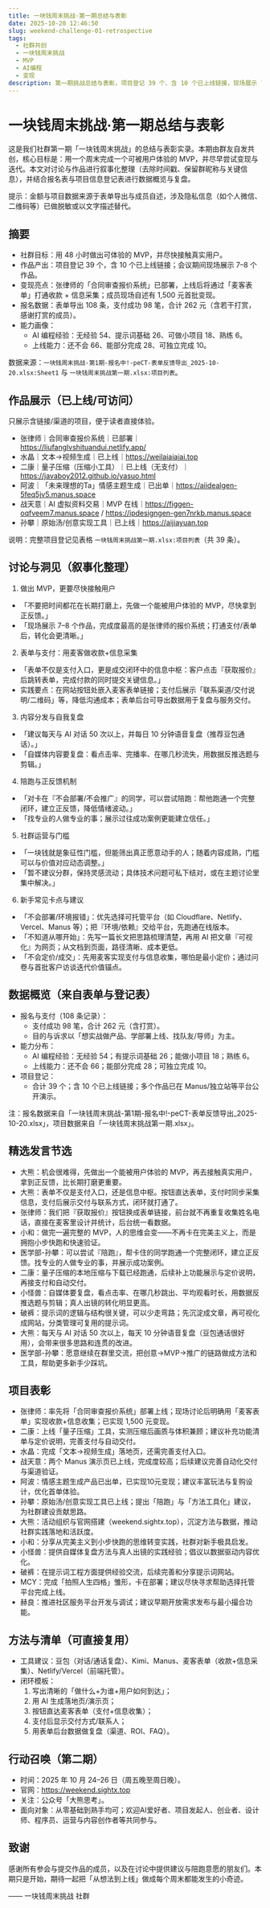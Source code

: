 ```yaml
---
title: 一块钱周末挑战·第一期总结与表彰
date: 2025-10-20 12:46:50
slug: weekend-challenge-01-retrospective
tags:
  - 社群共创
  - 一块钱周末挑战
  - MVP
  - AI编程
  - 变现
description: 第一期挑战总结与表彰，项目登记 39 个、含 10 个已上线链接，现场展示 7–8 个作品。沉淀 MVP→推广的实践要点与第二期报名信息。
---
```


# 一块钱周末挑战·第一期总结与表彰

这是我们社群第一期「一块钱周末挑战」的总结与表彰实录。本期由群友自发共创，核心目标是：用一个周末完成一个可被用户体验的 MVP，并尽早尝试变现与迭代。本文对讨论与作品进行叙事化整理（去除时间戳、保留群昵称与关键信息），并结合报名表与项目信息登记表进行数据概览与复盘。

提示：金额与项目数据来源于表单导出与成员自述，涉及隐私信息（如个人微信、二维码等）已做脱敏或以文字描述替代。

## 摘要

- 社群目标：用 48 小时做出可体验的 MVP，并尽快接触真实用户。
- 作品产出：项目登记 39 个，含 10 个已上线链接；会议期间现场展示 7–8 个作品。
- 变现亮点：张律师的「合同审查报价系统」已部署，上线后将通过「麦客表单」打通收款 + 信息采集；成员现场自述有 1,500 元首批变现。
- 报名数据：表单导出 108 条，支付成功 98 笔，合计 262 元（含若干打赏，感谢打赏的成员）。
- 能力画像：
  - AI 编程经验：无经验 54、提示词基础 26、可做小项目 18、熟练 6。
  - 上线能力：还不会 66、能部分完成 28、可独立完成 10。

数据来源：`一块钱周末挑战-第1期-报名中!-peCT-表单反馈导出_2025-10-20.xlsx:Sheet1` 与 `一块钱周末挑战第一期.xlsx:项目列表`。

## 作品展示（已上线/可访问）

只展示含链接/渠道的项目，便于读者直接体验。

- 张律师｜合同审查报价系统｜已部署｜https://liufanglvshituandui.netlify.app/
- 水晶｜文本→视频生成｜已上线｜https://weilaiaiaiai.top
- 二康｜量子压缩（压缩小工具）｜已上线（无支付）｜https://javaboy2012.github.io/yasuo.html
- 阿波｜「未来理想的Ta」情感主题生成｜已出单｜https://aiidealgen-5feq5jv5.manus.space
- 战天意｜AI 虚拟资料交易｜MVP 在线｜https://figgen-oqfveem7.manus.space / https://ipdesigngen-gen7nrkb.manus.space
- 孙攀｜原始汤/创意实现工具｜已上线｜https://aijiayuan.top

说明：完整项目登记见表格 `一块钱周末挑战第一期.xlsx:项目列表`（共 39 条）。

## 讨论与洞见（叙事化整理）

1) 做出 MVP，更要尽快接触用户
- 「不要把时间都花在长期打磨上，先做一个能被用户体验的 MVP，尽快拿到正反馈。」
- 「现场展示 7–8 个作品，完成度最高的是张律师的报价系统；打通支付/表单后，转化会更清晰。」

2) 表单与支付：用麦客做收款+信息采集
- 「表单不仅是支付入口，更是成交闭环中的信息中枢：客户点击『获取报价』后跳转表单，完成付款的同时提交关键信息。」
- 实践要点：在网站按钮处嵌入麦客表单链接；支付后展示「联系渠道/交付说明/二维码」等，降低沟通成本；表单后台可导出数据用于复盘与服务交付。

3) 内容分发与自我复盘
- 「建议每天与 AI 对话 50 次以上，并每日 10 分钟语音复盘（推荐豆包通话）。」
- 「自媒体内容要复盘：看点击率、完播率、在哪几秒流失，用数据反推选题与剪辑。」

4) 陪跑与正反馈机制
- 「对卡在『不会部署/不会推广』的同学，可以尝试陪跑：帮他跑通一个完整闭环，建立正反馈，降低情绪波动。」
- 「找专业的人做专业的事；展示过往成功案例更能建立信任。」

5) 社群运营与门槛
- 「一块钱就是象征性门槛，但能筛出真正愿意动手的人；随着内容成熟，门槛可以与价值对应动态调整。」
- 「暂不建议分群，保持灵感流动；具体技术问题可私下结对，或在主题讨论里集中解决。」

6) 新手常见卡点与建议
- 「不会部署/环境报错」：优先选择可托管平台（如 Cloudflare、Netlify、Vercel、Manus 等）；把『环境/依赖』交给平台，先跑通在线版本。
- 「不知道从哪开始」：先写一篇长文把思路梳理清楚，再用 AI 把文章『可视化』为网页；从文档到页面，路径清晰、成本更低。
- 「不会定价/成交」：先用麦客实现支付与信息收集，哪怕是最小定价；通过问卷与首批客户访谈迭代价值锚点。

## 数据概览（来自表单与登记表）

- 报名与支付（108 条记录）：
  - 支付成功 98 笔，合计 262 元（含打赏）。
  - 目的与诉求以「想实战做产品、学部署上线、找队友/导师」为主。
- 能力分布：
  - AI 编程经验：无经验 54；有提示词基础 26；能做小项目 18；熟练 6。
  - 上线能力：还不会 66；能部分完成 28；可独立完成 10。
- 项目登记：
  - 合计 39 个；含 10 个已上线链接；多个作品已在 Manus/独立站等平台公开演示。

注：报名数据来自「一块钱周末挑战-第1期-报名中!-peCT-表单反馈导出_2025-10-20.xlsx」，项目数据来自「一块钱周末挑战第一期.xlsx」。

## 精选发言节选

- 大熊：机会很难得，先做出一个能被用户体验的 MVP，再去接触真实用户，拿到正反馈，比长期打磨更重要。
- 大熊：表单不仅是支付入口，还是信息中枢。按钮直达表单，支付时同步采集信息，支付后展示交付与联系方式，闭环就打通了。
- 张律师：我们把『获取报价』按钮换成表单链接，前台就不再重复收集姓名电话，直接在麦客里设计并统计，后台统一看数据。
- 小和：做完一遍完整的 MVP，人的思维会变——不再卡在完美主义上，而是拥抱小步快跑和快速验证。
- 医学部-孙攀：可以尝试『陪跑』，帮卡住的同学跑通一个完整闭环，建立正反馈。找专业的人做专业的事，并展示成功案例。
- 二康：量子压缩的本地压缩与下载已经跑通，后续补上功能展示与定价说明，再接支付和自动交付。
- 小怪兽：自媒体要复盘，看点击率、在哪几秒跳出、平均观看时长，用数据反推选题与剪辑；真人出镜的转化明显更高。
- 破裤：提示词的逻辑与结构很关键，可以少走弯路；先沉淀成文章，再可视化成网站，分类管理可复用的提示词。
- 大熊：每天与 AI 对话 50 次以上，每天 10 分钟语音复盘（豆包通话很好用），会带来很多思路和连贯的改进。
- 医学部-孙攀：愿意继续在群里交流，把创意→MVP→推广的链路做成方法和工具，帮助更多新手少踩坑。

## 项目表彰

- 张律师：率先将「合同审查报价系统」部署上线；现场讨论后明确用「麦客表单」实现收款+信息收集；已实现 1,500 元变现。
- 二康：上线「量子压缩」工具，实测压缩后画质与体积兼顾；建议补充功能清单与定价说明，完善支付与自动交付。
- 水晶：完成「文本→视频生成」落地页，还需完善支付入口。
- 战天意：两个 Manus 演示页已上线，完成度较高；后续建议完善自动化交付与渠道验证。
- 阿波：情感主题生成产品已出单，已实现10元变现；建议丰富玩法与复购设计，优化首单体验。
- 孙攀：原始汤/创意实现工具已上线；提出「陪跑」与「方法工具化」建议，为社群建设贡献思路。
- 大熊：活动组织与官网搭建（weekend.sightx.top），沉淀方法与数据，推动社群实践落地和活跃度。
- 小和：分享从完美主义到小步快跑的思维转变实践，社群对新手极具启发。
- 小怪兽：提供自媒体复盘方法与真人出镜的实践经验；倡议以数据驱动内容优化。
- 破裤：在提示词工程方面提供经验交流，后续完善和分享提示词网站。
- MCY：完成「拍照人生四格」雏形，卡在部署；建议尽快寻求帮助选择托管平台完成上线。
- 赫良：推进社区服务平台开发与调试；建议早期开放需求发布与最小撮合功能。

## 方法与清单（可直接复用）

- 工具建议：豆包（对话/通话复盘）、Kimi、Manus、麦客表单（收款+信息采集）、Netlify/Vercel（前端托管）。
- 闭环模板：
  1) 写出清晰的「做什么+为谁+用户如何到达」；
  2) 用 AI 生成落地页/演示页；
  3) 按钮直达麦客表单（支付+信息收集）；
  4) 支付后显示交付方式/联系人；
  5) 用表单后台数据做复盘（渠道、ROI、FAQ）。

## 行动召唤（第二期）

- 时间：2025 年 10 月 24–26 日（周五晚至周日晚）。
- 官网：https://weekend.sightx.top
- 关注：公众号「大熊思考」。
- 面向对象：从零基础到熟手均可；欢迎AI爱好者、项目发起人、创业者、设计师、程序员、运营与内容创作者等共同参与。

## 致谢

感谢所有参会与提交作品的成员，以及在讨论中提供建议与陪跑意愿的朋友们。本期只是开始，期待一起把「从想法到上线」做成每个周末都能发生的小奇迹。

—— 一块钱周末挑战 社群

